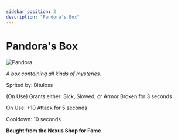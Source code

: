 ```yaml
---
sidebar_position: 3
description: "Pandora's Box"
---
```


# Pandora's Box

![Pandora](https://vwiki.valorserver.com/api/item/picture/pandora's%20box)

<i>A box containing all kinds of mysteries.</i>

Sprited by: Bituloss

(On Use) Grants either: Sick, Slowed, or Armor Broken for 3 seconds

On Use: +10 Attack for 5 seconds

Cooldown: 10 seconds

**Bought from the Nexus Shop for Fame**
